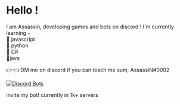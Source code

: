 # Hello ! 

I am Assassin, developing games and bots on discord !
       I'm currently learning - <br>
                                           🥩 javascript <br>
                                            🥓 python <br>
                                            🍗 C# <br>
                                            🦐java <br>

👉👈 DM me on discord if you can teach me sum, AssassiN#0002

[![Discord Bots](https://top.gg/api/widget/779741162465525790.svg)](https://top.gg/bot/779741162465525790)

invite my bot! currently in 1k+ servers
